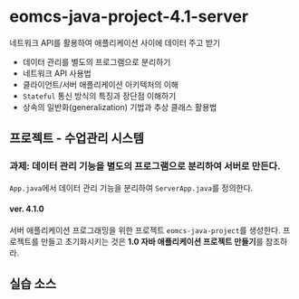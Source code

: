 # eomcs-java-project-4.1-server

네트워크 API를 활용하여 애플리케이션 사이에 데이터 주고 받기

- 데이터 관리를 별도의 프로그램으로 분리하기
- 네트워크 API 사용법
- 클라이언트/서버 애플리케이션 아키텍처의 이해
- `Stateful` 통신 방식의 특징과 장단점 이해하기
- 상속의 일반화(generalization) 기법과 추상 클래스 활용법
  
## 프로젝트 - 수업관리 시스템  

### 과제: 데이터 관리 기능을 별도의 프로그램으로 분리하여 서버로 만든다.

`App.java`에서 데이터 관리 기능을 분리하여 `ServerApp.java`를 정의한다.

#### ver. 4.1.0
서버 애플리케이션 프로그래밍을 위한 프로젝트 `eomcs-java-project`를 생성한다. 프로젝트를 만들고 초기화시키는 것은 **1.0 자바 애플리케이션 프로젝트 만들기**를 참조하라.


## 실습 소스


